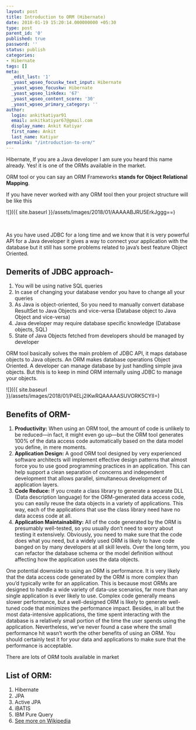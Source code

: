 ```yaml
---
layout: post
title: Introduction to ORM (Hibernate)
date: 2018-01-19 15:20:14.000000000 +05:30
type: post
parent_id: '0'
published: true
password: ''
status: publish
categories:
- Hibernate
tags: []
meta:
  _edit_last: '1'
  _yoast_wpseo_focuskw_text_input: Hibernate
  _yoast_wpseo_focuskw: Hibernate
  _yoast_wpseo_linkdex: '67'
  _yoast_wpseo_content_score: '30'
  _yoast_wpseo_primary_category: ''
author:
  login: ankitkatiyar91
  email: ankitkatiyar67@gmail.com
  display_name: Ankit Katiyar
  first_name: Ankit
  last_name: Katiyar
permalink: "/introduction-to-orm/"
---
```

Hibernate, If you are a Java developer I am sure you heard this name already. Yes! it is one of the ORMs available in the market.

ORM tool or you can say an ORM Frameworks **stands for Object Relational Mapping**.

If you have never worked with any ORM tool then your project structure will be like this

![]({{ site.baseurl }}/assets/images/2018/01/AAAAABJRU5ErkJggg==)

&nbsp;

As you have used JDBC for a long time and we know that it is very powerful API for a Java developer it gives a way to connect your application with the database but it still has some problems related to java’s best feature Object Oriented.

## Demerits of JDBC approach-  

1. You will be using native SQL queries
2. In case of changing your database vendor you have to change all your queries
3. As Java is object-oriented, So you need to manually convert database ResultSet to Java Objects and vice-versa (Database object to Java Object and vice-versa)
4. Java developer may require database specific knowledge (Database objects, SQL)
5. State of Java Objects fetched from developers should be managed by developer

ORM tool basically solves the main problem of JDBC API, it maps database objects to Java objects. An ORM makes database operations Object Oriented. A developer can manage database by just handling simple java objects. But this is to keep in mind ORM internally using JDBC to manage your objects.

![]({{ site.baseurl }}/assets/images/2018/01/P4ELj2IKwRQAAAAASUVORK5CYII=)

## Benefits of ORM-  

1. **Productivity:** When using an ORM tool, the amount of code is unlikely to be reduced—in fact, it might even go up—but the ORM tool generates 100% of the data access code automatically based on the data model you define, in mere moments.
2. **Application Design:** A good ORM tool designed by very experienced software architects will implement effective design patterns that almost force you to use good programming practices in an application. This can help support a clean separation of concerns and independent development that allows parallel, simultaneous development of application layers.
3. **Code Reduce:** If you create a class library to generate a separate DLL (Data description language) for the ORM-generated data access code, you can easily reuse the data objects in a variety of applications. This way, each of the applications that use the class library need have no data access code at all.
4. **Application Maintainability:** All of the code generated by the ORM is presumably well-tested, so you usually don’t need to worry about testing it extensively. Obviously, you need to make sure that the code does what you need, but a widely used ORM is likely to have code banged on by many developers at all skill levels. Over the long term, you can refactor the database schema or the model definition without affecting how the application uses the data objects.

One potential downside to using an ORM is performance. It is very likely that the data access code generated by the ORM is more complex than you’d typically write for an application. This is because most ORMs are designed to handle a wide variety of data-use scenarios, far more than any single application is ever likely to use. Complex code generally means slower performance, but a well-designed ORM is likely to generate well-tuned code that minimizes the performance impact. Besides, in all but the most data-intensive applications, the time spent interacting with the database is a relatively small portion of the time the user spends using the application. Nevertheless, we’ve never found a case where the small performance hit wasn’t worth the other benefits of using an ORM. You should certainly test it for your data and applications to make sure that the performance is acceptable.

There are lots of ORM tools available in market

## List of ORM:  

1. Hibernate
2. JPA
3. Active JPA
4. iBATIS
5. IBM Pure Query
6. [See more on Wikipedia](http://en.wikipedia.org/wiki/List_of_object-relational_mapping_software#Java)
